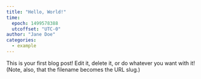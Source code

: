 ```yaml
---
title: "Hello, World!"
time:
  epoch: 1499578388
  utcoffset: "UTC-0"
author: "Jane Doe"
categories:
  - example
---
```


This is your first blog post! Edit it, delete it, or do whatever you want with it! (Note, also, that the filename becomes the URL slug.)
